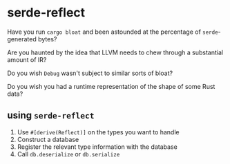 # serde-reflect

Have you run `cargo bloat` and been astounded at the percentage of `serde`-generated bytes?

Are you haunted by the idea that LLVM needs to chew through a substantial amount of IR?

Do you wish `Debug` wasn't subject to similar sorts of bloat?

Do you wish you had a runtime representation of the shape of some Rust data?

## using `serde-reflect`

1. Use `#[derive(Reflect)]` on the types you want to handle
2. Construct a database
3. Register the relevant type information with the database
4. Call `db.deserialize` or `db.serialize`
